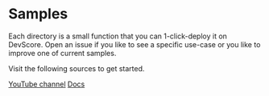 # Samples

Each directory is a small function that you can 1-click-deploy it on DevScore. Open an issue if you like to see a specific use-case or you like to improve one of current samples.

Visit the following sources to get started. 

[YouTube channel](https://www.youtube.com/channel/UClgE-uFdQIJ2GWhaNjz6WRw)
[Docs](https://github.com/devscoreinc/docs)





